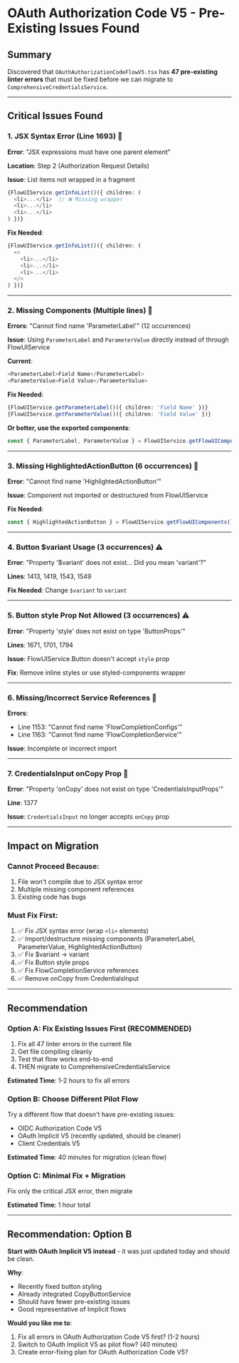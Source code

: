 # OAuth Authorization Code V5 - Pre-Existing Issues Found

## Summary

Discovered that `OAuthAuthorizationCodeFlowV5.tsx` has **47 pre-existing linter errors** that must be fixed before we can migrate to `ComprehensiveCredentialsService`.

---

## Critical Issues Found

### 1. JSX Syntax Error (Line 1693) 🔴
**Error**: "JSX expressions must have one parent element"

**Location**: Step 2 (Authorization Request Details)

**Issue**: List items not wrapped in a fragment
```typescript
{FlowUIService.getInfoList()({ children: (
  <li>...</li>  // ❌ Missing wrapper
  <li>...</li>
  <li>...</li>
) })}
```

**Fix Needed**:
```typescript
{FlowUIService.getInfoList()({ children: (
  <>
    <li>...</li>
    <li>...</li>
    <li>...</li>
  </>
) })}
```

---

### 2. Missing Components (Multiple lines) 🔴
**Errors**: "Cannot find name 'ParameterLabel'" (12 occurrences)

**Issue**: Using `ParameterLabel` and `ParameterValue` directly instead of through FlowUIService

**Current**:
```typescript
<ParameterLabel>Field Name</ParameterLabel>
<ParameterValue>Field Value</ParameterValue>
```

**Fix Needed**:
```typescript
{FlowUIService.getParameterLabel()({ children: 'Field Name' })}
{FlowUIService.getParameterValue()({ children: 'Field Value' })}
```

**Or better, use the exported components**:
```typescript
const { ParameterLabel, ParameterValue } = FlowUIService.getFlowUIComponents();
```

---

### 3. Missing HighlightedActionButton (6 occurrences) 🔴
**Error**: "Cannot find name 'HighlightedActionButton'"

**Issue**: Component not imported or destructured from FlowUIService

**Fix Needed**:
```typescript
const { HighlightedActionButton } = FlowUIService.getFlowUIComponents();
```

---

### 4. Button $variant Usage (3 occurrences) ⚠️
**Error**: "Property '$variant' does not exist... Did you mean 'variant'?"

**Lines**: 1413, 1419, 1543, 1549

**Fix Needed**: Change `$variant` to `variant`

---

### 5. Button style Prop Not Allowed (3 occurrences) ⚠️
**Error**: "Property 'style' does not exist on type 'ButtonProps'"

**Lines**: 1671, 1701, 1794

**Issue**: FlowUIService.Button doesn't accept `style` prop

**Fix**: Remove inline styles or use styled-components wrapper

---

### 6. Missing/Incorrect Service References 🔴
**Errors**:
- Line 1153: "Cannot find name 'FlowCompletionConfigs'"
- Line 1163: "Cannot find name 'FlowCompletionService'"

**Issue**: Incomplete or incorrect import

---

### 7. CredentialsInput onCopy Prop 🔴
**Error**: "Property 'onCopy' does not exist on type 'CredentialsInputProps'"

**Line**: 1377

**Issue**: `CredentialsInput` no longer accepts `onCopy` prop

---

## Impact on Migration

### Cannot Proceed Because:
1. File won't compile due to JSX syntax error
2. Multiple missing component references  
3. Existing code has bugs

### Must Fix First:
1. ✅ Fix JSX syntax error (wrap `<li>` elements)
2. ✅ Import/destructure missing components (ParameterLabel, ParameterValue, HighlightedActionButton)
3. ✅ Fix $variant → variant
4. ✅ Fix Button style props
5. ✅ Fix FlowCompletionService references
6. ✅ Remove onCopy from CredentialsInput

---

## Recommendation

### Option A: Fix Existing Issues First (RECOMMENDED)
1. Fix all 47 linter errors in the current file
2. Get file compiling cleanly
3. Test that flow works end-to-end
4. THEN migrate to ComprehensiveCredentialsService

**Estimated Time**: 1-2 hours to fix all errors

### Option B: Choose Different Pilot Flow
Try a different flow that doesn't have pre-existing issues:
- OIDC Authorization Code V5
- OAuth Implicit V5 (recently updated, should be cleaner)
- Client Credentials V5

**Estimated Time**: 40 minutes for migration (clean flow)

### Option C: Minimal Fix + Migration
Fix only the critical JSX error, then migrate

**Estimated Time**: 1 hour total

---

## Recommendation: Option B

**Start with OAuth Implicit V5 instead** - it was just updated today and should be clean.

**Why**:
- Recently fixed button styling
- Already integrated CopyButtonService
- Should have fewer pre-existing issues
- Good representative of Implicit flows

**Would you like me to**:
1. Fix all errors in OAuth Authorization Code V5 first? (1-2 hours)
2. Switch to OAuth Implicit V5 as pilot flow? (40 minutes)
3. Create error-fixing plan for OAuth Authorization Code V5?








